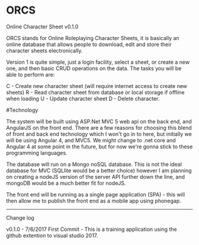 # ORCS
Online Character Sheet v0.1.0

ORCS stands for Online Roleplaying Character Sheets, it is basically an online database that allows people to download, edit and store their character sheets electronically.

Version 1 is quite simple, just a login facility, select a sheet, or create a new one, and then basic CRUD operations on the data. The tasks you will be able to perform are:

C - Create new character sheet (will require internet access to create new sheets)
R - Read character sheet from database or local storage if offline when loading
U - Update character sheet
D - Delete character.



#Technology

The system will be built using ASP.Net MVC 5 web api on the back end, and AngularJS on the front end. There are a few reasons for choosing this blend of front and back end technology which I won't go in to here, but initially we will be using Angular 4, and MVC5. We might change to .net core and Angular 4 at some point in the future, but for now we're gonna stick to these programming languages.

The database will run on a Mongo noSQL database. This is not the ideal database for MVC (SQLlite would be a better choice) however I am planning on creating a nodeJS version of the server API further down the line, and mongoDB would be a much better fit for nodeJS.

The front end will be running as a single page application (SPA) - this will then allow me to publish the front end as a mobile app using phonegap.




-----------------------------------------------

Change log

v0.1.0 - 7/6/2017
First Commit - This is a training application using the github extention to visual studio 2017. 
